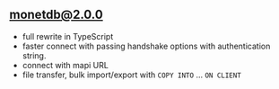 ## monetdb@2.0.0
- full rewrite in TypeScript
- faster connect with passing handshake options with authentication string.
- connect with mapi URL
- file transfer, bulk import/export with `COPY INTO` ... `ON CLIENT`

